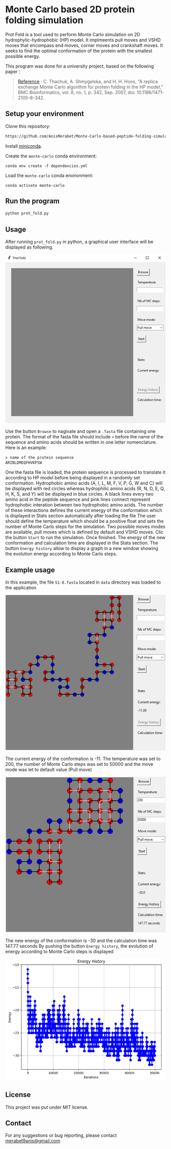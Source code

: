 # Monte Carlo based 2D protein folding simulation

Prot Fold is a tool used to perform Monte Carlo simulation on 2D hydrophylic-hydrophobic (HP) model. It implmeents pull moves and VSHD moves that encompass end moves, corner moves and crankshaft moves. It seeks to find the optimal conformation of the protein with the smallest possible energy.

This program was done for a university project, based on the following paper :

> [Reference](https://bmcbioinformatics.biomedcentral.com/articles/10.1186/1471-2105-8-342#ref-CR50) :
C. Thachuk, A. Shmygelska, and H. H. Hoos, “A replica exchange Monte Carlo algorithm for protein folding in the HP model,” BMC Bioinformatics, vol. 8, no. 1, p. 342, Sep. 2007, doi: 10.1186/1471-2105-8-342.

## Setup your environment

Clone this repository:

```bash
https://github.com/AnisMerabet/Monte-Carlo-based-peptide-folding-simulation.git
```

Install [miniconda](https://docs.conda.io/en/latest/miniconda.html).

Create the `monte-carlo` conda environment:

```
conda env create -f dependencies.yml
```

Load the `monte-carlo` conda environment:

```
conda activate monte-carlo
```

## Run the program

```bash
python prot_fold.py
```

## Usage

After running `prot_fold.py` in python, a graphical user interface will be displayed as following.

![Illustration](doc/figures/illustration1.png)

Use the button `Browse` to nagivate and open a `.fasta` file containing one protein. The format of the fasta file should include `>` before the name of the sequence and amino acids should be written in one letter nomenclature.
Here is an example:

```
> name of the protein sequence
ARINLDMEQFHVKPSW
```

One the fasta file is loaded, the protein sequence is processed to translate it according to HP model before being displayed in a randomly set conformation. Hydrophobic amino acids (A, I, L, M, F, V, P, G, W and C) will be displayed with red circles whereas hydrophilic amino acids (R, N, D, E, Q, H, K, S, and Y) will be displayed in blue circles.
A black lines  every two amino acid in the peptide sequence and pink lines connect represent hydrophobic interation between two hydrophobic amino acids. The number of these interactions defines the current energy of the conformation which is displayed in Stats section automatically after loading the file
The user should define the temperature which should be a positive float and sets the number of Monte Carlo steps for the simulation. Two possible moves modes are available, pull moves which is defined by default and VSHD moves.
Clic the button `Start` to run the simulation. Once finished. The energy of the new conformation and calculation time are displayed in the Stats section. The button `Energy history` allow to display a graph in a new window showing the evolution energy according to Monte Carlo steps.

## Example usage

In this example, the file `S1-8.fasta` located in `data` directory was loaded to the application

![Illustration](doc/figures/illustration2.png)

The current energy of the conformation is -11.
The temperature was set to 200, the number of Monte Carlo steps was set to 50000 and the move mode was let to default value (Pull move)

![Illustration](doc/figures/illustration3.png)

The new energy of the conformation is -30 and the calculation time was 147.77 seconds
By pushing the button `Energy history`, the evolution of energy according to Monte Carlo steps is displayed

![Illustration](doc/figures/illustration4.png)

## License

This project was put under MIT license.

## Contact

For any suggestions or bug reporting, please contact merabet9anis@gmail.com